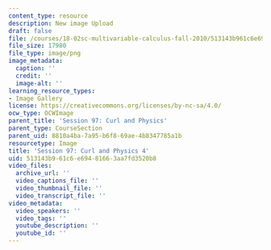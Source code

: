 ```yaml
---
content_type: resource
description: New image Upload
draft: false
file: /courses/18-02sc-multivariable-calculus-fall-2010/513143b961c6e69481663aa7fd3520b8_MIT18_02SC_L33Brds_4.png
file_size: 17980
file_type: image/png
image_metadata:
  caption: ''
  credit: ''
  image-alt: ''
learning_resource_types:
- Image Gallery
license: https://creativecommons.org/licenses/by-nc-sa/4.0/
ocw_type: OCWImage
parent_title: 'Session 97: Curl and Physics'
parent_type: CourseSection
parent_uid: 8810a4ba-7a95-b6f8-69ae-4b8347785a1b
resourcetype: Image
title: 'Session 97: Curl and Physics 4'
uid: 513143b9-61c6-e694-8166-3aa7fd3520b8
video_files:
  archive_url: ''
  video_captions_file: ''
  video_thumbnail_file: ''
  video_transcript_file: ''
video_metadata:
  video_speakers: ''
  video_tags: ''
  youtube_description: ''
  youtube_id: ''
---
```

